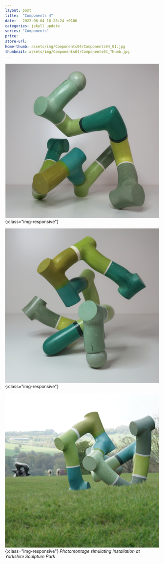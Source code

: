 ```yaml
---
layout: post
title:  "Components 4"
date:   2022-06-04 16:28:24 +0100
categories: jekyll update
series: "Components"
price:
store-url: 
home-thumb: assets/img/Components04/Components04_01.jpg
thumbnail: assets/img/Components04/Components04_Thumb.jpg
---
```


![Components 4 Sculpture](/assets/img/Components04/Components04_01.jpg){:class="img-responsive"}

![Components 4 Sculpture](/assets/img/Components04/Components04_02.jpg){:class="img-responsive"}

![Components 4 Sculpture](/assets/img/Components04/Components04_03.jpg){:class="img-responsive"}
*Photomontage simulating installation at Yorkshire Sculpture Park*
